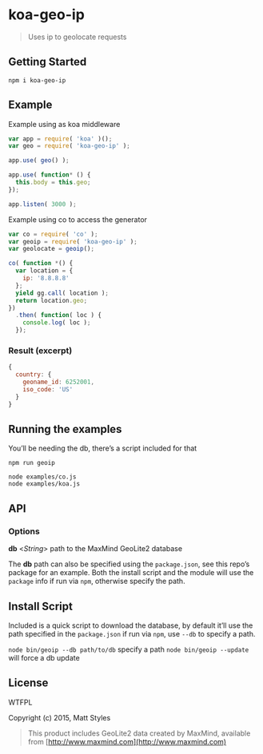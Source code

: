 # koa-geo-ip

> Uses ip to geolocate requests


## Getting Started

```
npm i koa-geo-ip
```


## Example

Example using as koa middleware

```js
var app = require( 'koa' )();
var geo = require( 'koa-geo-ip' );

app.use( geo() );

app.use( function* () {
  this.body = this.geo;
});

app.listen( 3000 );
```

Example using co to access the generator

```js
var co = require( 'co' );
var geoip = require( 'koa-geo-ip' );
var geolocate = geoip();

co( function *() {
  var location = {
    ip: '8.8.8.8'
  };
  yield gg.call( location );
  return location.geo;
})
  .then( function( loc ) {
    console.log( loc );
  });
```

### Result (excerpt)

```js
{
  country: {
    geoname_id: 6252001,
    iso_code: 'US'
  }
}
```


## Running the examples

You’ll be needing the db, there’s a script included for that

```
npm run geoip

node examples/co.js
node examples/koa.js
```


## API

### Options

__db__ <_String_> path to the MaxMind GeoLite2 database

The __db__ path can also be specified using the `package.json`, see this repo’s package for an example. Both the install script and the module will use the `package` info if run via `npm`, otherwise specify the path.


## Install Script

Included is a quick script to download the database, by default it’ll use the path specified in the `package.json` if run via `npm`, use `--db` to specify a path.

`node bin/geoip --db path/to/db` specify a path
`node bin/geoip --update` will force a db update


## License

WTFPL

Copyright (c) 2015, Matt Styles

> This product includes GeoLite2 data created by MaxMind, available from  [http://www.maxmind.com](http://www.maxmind.com)
